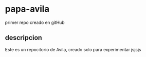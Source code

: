 # papa-avila
primer repo creado en gitHub
## descripcion
Este es un repocitorio de Avila, creado solo para experimentar jsjsjs
